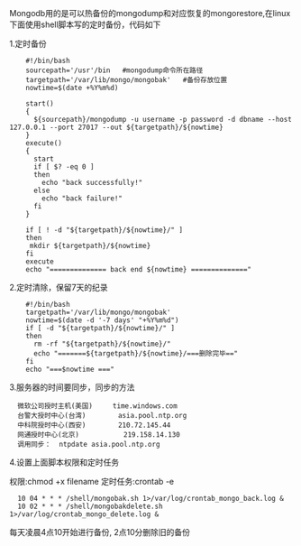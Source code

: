Mongodb用的是可以热备份的mongodump和对应恢复的mongorestore,在linux下面使用shell脚本写的定时备份，代码如下

1.定时备份

```
    #!/bin/bash  
    sourcepath='/usr'/bin   #mongodump命令所在路径  
    targetpath='/var/lib/mongo/mongobak'   #备份存放位置  
    nowtime=$(date +%Y%m%d)  
       
    start()  
    {  
      ${sourcepath}/mongodump -u username -p password -d dbname --host 127.0.0.1 --port 27017 --out ${targetpath}/${nowtime}  
    }  
    execute()  
    {  
      start  
      if [ $? -eq 0 ]  
      then  
        echo "back successfully!"  
      else  
        echo "back failure!"  
      fi  
    }  
       
    if [ ! -d "${targetpath}/${nowtime}/" ]  
    then  
     mkdir ${targetpath}/${nowtime}  
    fi  
    execute  
    echo "============== back end ${nowtime} =============="  
```
<!--more-->
2.定时清除，保留7天的纪录

```
    #!/bin/bash  
    targetpath='/var/lib/mongo/mongobak'  
    nowtime=$(date -d '-7 days' "+%Y%m%d")  
    if [ -d "${targetpath}/${nowtime}/" ]  
    then  
      rm -rf "${targetpath}/${nowtime}/"  
      echo "=======${targetpath}/${nowtime}/===删除完毕=="  
    fi  
    echo "===$nowtime ==="  
```
3.服务器的时间要同步，同步的方法

```
  微软公司授时主机(美国)     time.windows.com
  台警大授时中心(台湾)        asia.pool.ntp.org
  中科院授时中心(西安)        210.72.145.44
  网通授时中心(北京)           219.158.14.130
  调用同步：  ntpdate asia.pool.ntp.org
```
4.设置上面脚本权限和定时任务

  权限:chmod +x filename
  定时任务:crontab -e

```
  10 04 * * * /shell/mongobak.sh 1>/var/log/crontab_mongo_back.log &  
  10 02 * * * /shell/mongobakdelete.sh 1>/var/log/crontab_mongo_delete.log &  
```
每天凌晨4点10开始进行备份, 2点10分删除旧的备份
